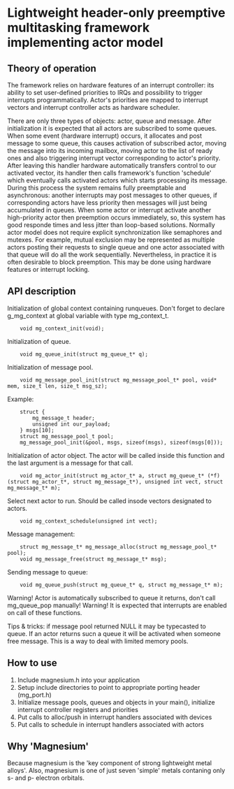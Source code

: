 Lightweight header-only preemptive multitasking framework implementing actor model
==================================================================================


Theory of operation
-------------------

The framework relies on hardware features of an interrupt controller: its ability to set user-defined priorities to IRQs and possibility to trigger interrupts programmatically. Actor's priorities are mapped to interrupt vectors and interrupt controller acts as hardware scheduler.

There are only three types of objects: actor, queue and message. 
After initialization it is expected that all actors are subscribed to some queues. When some event (hardware interrupt) occurs, it allocates and post message to some queue, this causes activation of subscribed actor, moving the message into its incoming mailbox, moving actor to the list of ready ones and also triggering interrupt vector corresponding to actor's priority. After leaving this handler hardware automatically transfers control to our activated vector, its handler then calls framework's function 'schedule' which eventually calls activated actors which starts processing its message. 
During this process the system remains fully preemptable and asynchronous: another interrupts may post messages to other queues, if corresponding actors have less priority then messages will just being accumulated in queues. When some actor or interrupt activate another high-priority actor then preemption occurs immediately, so, this system has good responde times and less jitter than loop-based solutions.
Normally actor model does not require explicit synchronization like semaphores and mutexes. For example, mutual exclusion may be represented as multiple actors posting their requests to single queue and one actor associated with that queue will do all the work sequentially. Nevertheless, in practice it is often desirable to block preemption. This may be done using hardware features or interrupt locking.


API description
---------------

Initialization of global context containing runqueues. Don't forget to declare g_mg_context at global variable with type mg_context_t.

        void mg_context_init(void);


Initialization of queue.

        void mg_queue_init(struct mg_queue_t* q);


Initialization of message pool. 

        void mg_message_pool_init(struct mg_message_pool_t* pool, void* mem, size_t len, size_t msg_sz);


Example:

        struct { 
            mg_message_t header; 
            unsigned int our_payload;
        } msgs[10];
        struct mg_message_pool_t pool;
        mg_message_pool_init(&pool, msgs, sizeof(msgs), sizeof(msgs[0]));


Initialization of actor object. The actor will be called inside this function and the last argument is a message for that call.

        void mg_actor_init(struct mg_actor_t* a, struct mg_queue_t* (*f)(struct mg_actor_t*, struct mg_message_t*), unsigned int vect, struct mg_message_t* m);


Select next actor to run. Should be called insode vectors designated to actors.

        void mg_context_schedule(unsigned int vect);


Message management:

        struct mg_message_t* mg_message_alloc(struct mg_message_pool_t* pool);
        void mg_message_free(struct mg_message_t* msg);


Sending message to queue:

        void mg_queue_push(struct mg_queue_t* q, struct mg_message_t* m);


Warning! Actor is automatically subscribed to queue it returns, don't call mg_queue_pop manually!
Warning! It is expected that interrupts are enabled on call of these functions.


Tips & tricks: if message pool returned NULL it may be typecasted to queue. If an actor returns sucn a queue it will be activated when someone free message. This is a way to deal with limited memory pools.


How to use
----------

1. Include magnesium.h into your application
2. Setup include directories to point to appropriate porting header (mg_port.h)
3. Initialize message pools, queues and objects in your main(), initialize interrupt controller registers and priorities
4. Put calls to alloc/push in interrupt handlers associated with devices
5. Put calls to schedule in interrupt handlers associated with actors


Why 'Magnesium'
---------------

Because magnesium is the 'key component of strong lightweight metal alloys'. Also, magnesium is one of just seven 'simple' metals contaning only s- and p- electron orbitals.

